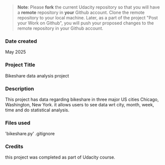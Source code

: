 >**Note**: Please **fork** the current Udacity repository so that you will have a **remote** repository in **your** Github account. Clone the remote repository to your local machine. Later, as a part of the project "Post your Work on Github", you will push your proposed changes to the remote repository in your Github account.

### Date created
May 2025

### Project Title
Bikeshare data analysis project

### Description
This project has data regarding bikeshare in three major US cities Chicago, Washington, New York.
it allows users to see data wrt city, month, week, time and do statistical analysis.

### Files used
'bikeshare.py'
.gitignore

### Credits
this project was completed as part of Udacity course.


